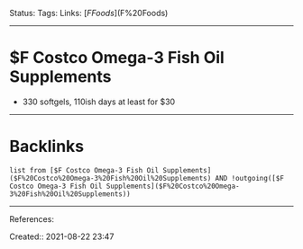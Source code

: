 Status: 
Tags: 
Links: [$F Foods]($F%20Foods)
___
# $F Costco Omega-3 Fish Oil Supplements
- 330 softgels, 110ish days at least for $30
___
# Backlinks
```dataview
list from [$F Costco Omega-3 Fish Oil Supplements]($F%20Costco%20Omega-3%20Fish%20Oil%20Supplements) AND !outgoing([$F Costco Omega-3 Fish Oil Supplements]($F%20Costco%20Omega-3%20Fish%20Oil%20Supplements))
```
___
References:

Created:: 2021-08-22 23:47
